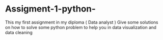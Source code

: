 # Assigment-1-python-
This my first assignment in my diploma ( Data analyst ) Give some solutions on how to solve some python problem to help you in data visualization and data cleaning
